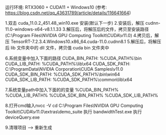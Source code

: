 ﻿运行环境: RTX3060 + CUDA11 + Windows10
(参考: https://blog.csdn.net/qq_43631789/article/details/116641664)

1.双击 cuda_11.0.2_451.48_win10.exe 安装(默认下一步)
2.安装后，解压 cudnn-11.0-windows-x64-v8.1.1.33
3.解压后，将解压后的文件，拷贝至安装路径(C:\Program Files\NVIDIA GPU Computing Toolkit\CUDA\v11.0)
4.拷贝后，解压 TensorRT-7.2.3.4.Windows10.x86_64.cuda-11.0.cudnn8.1
5.解压后，将解压后 lib 文件夹中的 dll 文件，拷贝值 cuda bin 文件夹中

6.系统变量中加入下面的路径
	CUDA_BIN_PATH: %CUDA_PATH%\bin
	CUDA_LIB_PATH: %CUDA_PATH%\lib\x64
	CUDA_SDK_PATH: C:\ProgramData\NVIDIA Corporation\CUDA Samples\v11.0
	CUDA_SDK_BIN_PATH: %CUDA_SDK_PATH%\bin\win64
	CUDA_SDK_LIB_PATH: %CUDA_SDK_PATH%\common\lib\x64

7.系统变量path中加入下面的的变量
	%CUDA_BIN_PATH%
	%CUDA_LIB_PATH%
	%CUDA_SDK_BIN_PATH%
	%CUDA_SDK_LIB_PATH%

8.打开cmd输入nvcc -V
	cd C:\Program Files\NVIDIA GPU Computing Toolkit\CUDA\v11.0\extras\demo_suite
	执行 bandwidthTest.exe
	执行 deviceQuery.exe

9.清理项目 --> 重新生成